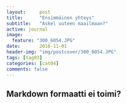 ```yaml
---
layout:     post
title:      "Ensimmäinen yhteys"
subtitle:   "Askel uuteen maailmaan?"
active: journal
image:
  feature: "300_6054.JPG"
date:       2016-11-01 
header-img: "img/postcover/300_6054.JPG"
tags: [tag03]
categories: [cat04]
comments: false
---
```


## Markdown formaatti ei toimi?


